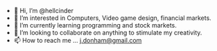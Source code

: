 - 👋 Hi, I’m @hellcinder
- 👀 I’m interested in Computers, Video game design, financial markets.
- 🌱 I’m currently learning programming and stock markets.
- 💞️ I’m looking to collaborate on anything to stimulate my creativity.
- 📫 How to reach me ... j.donham@gmail.com

<!---
hellcinder/hellcinder is a ✨ special ✨ repository because its `README.md` (this file) appears on your GitHub profile.
You can click the Preview link to take a look at your changes.
--->
